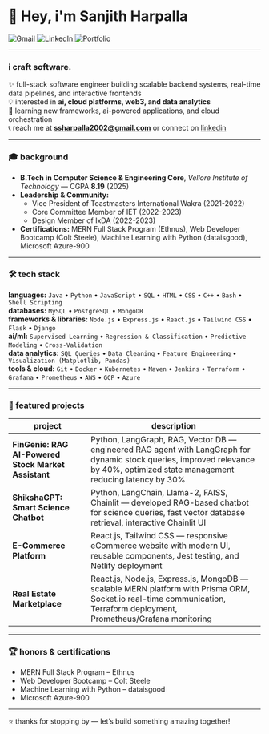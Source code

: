 # 👋 Hey, i'm **Sanjith Harpalla**

<p align="left">
  <a href="mailto:ssharpalla2002@gmail.com" target="_blank">
    <img src="https://img.shields.io/badge/Gmail-D14836?style=for-the-badge&logo=gmail&logoColor=white" alt="Gmail"/>
    
  </a>
  <a href="https://www.linkedin.com/in/sanjith-sadananda-harpalla-a3769521b" target="_blank">
    <img src="https://img.shields.io/badge/LinkedIn-0077B5?style=for-the-badge&logo=linkedin&logoColor=white" alt="LinkedIn"/>
  </a>
  
  <a href="https://ssh02.vercel.app" target="_blank">
    <img src="https://img.shields.io/badge/Portfolio-000000?style=for-the-badge&logo=googlechrome&logoColor=white" alt="Portfolio"/>
  </a>
</p>

---

### i craft software.

✨ full-stack software engineer building scalable backend systems, real-time data pipelines, and interactive frontends  
💡 interested in **ai, cloud platforms, web3, and data analytics**  
🌱 learning new frameworks, ai-powered applications, and cloud orchestration  
📞 reach me at **ssharpalla2002@gmail.com** or connect on [linkedin](https://www.linkedin.com/in/sanjith-sadananda-harpalla/)  

---

### 🎓 background  

- **B.Tech in Computer Science & Engineering Core**, *Vellore Institute of Technology* — CGPA **8.19** (2025)  
- **Leadership & Community:**  
  - Vice President of Toastmasters International Wakra (2021-2022)  
  - Core Committee Member of IET (2022-2023)  
  - Design Member of IxDA (2022-2023)  
- **Certifications:** MERN Full Stack Program (Ethnus), Web Developer Bootcamp (Colt Steele), Machine Learning with Python (dataisgood), Microsoft Azure-900  

---

### 🛠 tech stack  

**languages:** `Java` • `Python` • `JavaScript` • `SQL` • `HTML` • `CSS` • `C++` • `Bash` • `Shell Scripting`  
**databases:** `MySQL` • `PostgreSQL` • `MongoDB`  
**frameworks & libraries:** `Node.js` • `Express.js` • `React.js` • `Tailwind CSS` • `Flask` • `Django`  
**ai/ml:** `Supervised Learning` • `Regression & Classification` • `Predictive Modeling` • `Cross-Validation`  
**data analytics:** `SQL Queries` • `Data Cleaning` • `Feature Engineering` • `Visualization (Matplotlib, Pandas)`  
**tools & cloud:** `Git` • `Docker` • `Kubernetes` • `Maven` • `Jenkins` • `Terraform` • `Grafana` • `Prometheus` • `AWS` • `GCP` • `Azure`  

---

### 🌟 featured projects  

| project | description |
|---------|-------------|
| **FinGenie: RAG AI-Powered Stock Market Assistant** | Python, LangGraph, RAG, Vector DB — engineered RAG agent with LangGraph for dynamic stock queries, improved relevance by 40%, optimized state management reducing latency by 30% |
| **ShikshaGPT: Smart Science Chatbot** | Python, LangChain, Llama-2, FAISS, Chainlit — developed RAG-based chatbot for science queries, fast vector database retrieval, interactive Chainlit UI |
| **E-Commerce Platform** | React.js, Tailwind CSS — responsive eCommerce website with modern UI, reusable components, Jest testing, and Netlify deployment |
| **Real Estate Marketplace** | React.js, Node.js, Express.js, MongoDB — scalable MERN platform with Prisma ORM, Socket.io real-time communication, Terraform deployment, Prometheus/Grafana monitoring |

---

### 🏆 honors & certifications  

- MERN Full Stack Program – Ethnus  
- Web Developer Bootcamp – Colt Steele  
- Machine Learning with Python – dataisgood  
- Microsoft Azure-900  

---

⭐ thanks for stopping by — let’s build something amazing together!
